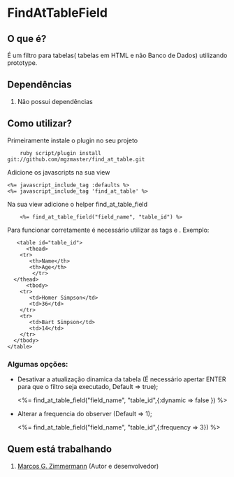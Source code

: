 # FindAtTableField

## O que é?

É um filtro para tabelas( tabelas em HTML e não Banco de Dados) utilizando prototype.

## Dependências

1. Não possui dependências

## Como utilizar?

Primeiramente instale o plugin no seu projeto

        ruby script/plugin install git://github.com/mgzmaster/find_at_table.git 

Adicione os javascripts na sua view

	<%= javascript_include_tag :defaults %>
	<%= javascript_include_tag 'find_at_table' %>

Na sua view adicione o helper find_at_table_field

        <%= find_at_table_field("field_name", "table_id") %>

Para funcionar corretamente é necessário utilizar as tags <thead></thead> e <tbody> </tbody>. Exemplo:

       <table id="table_id">
          <thead>
	    <tr>
	       <th>Name</th>
	       <th>Age</th>
            </tr>
	  </thead>
          <tbody>
	    <tr>
	       <td>Homer Simpson</td>
	       <td>36</td>
	    </tr>
	    <tr>
	       <td>Bart Simpson</td>
	       <td>14</td>
	    </tr>
	  </tbody>
	</table>
### Algumas opções:

* Desativar a atualização dinamica da tabela (É necessário apertar ENTER para que o filtro seja executado, Default => true);
        
	<%= find_at_table_field("field_name", "table_id",{:dynamic => false }) %>

* Alterar a frequencia do observer (Default => 1); 

	<%= find_at_table_field("field_name", "table_id",{:frequency => 3}) %>

## Quem está trabalhando

1. [Marcos G. Zimmermann][mz] (Autor e desenvolvedor)


[mz]: http://marcosz.com.br
